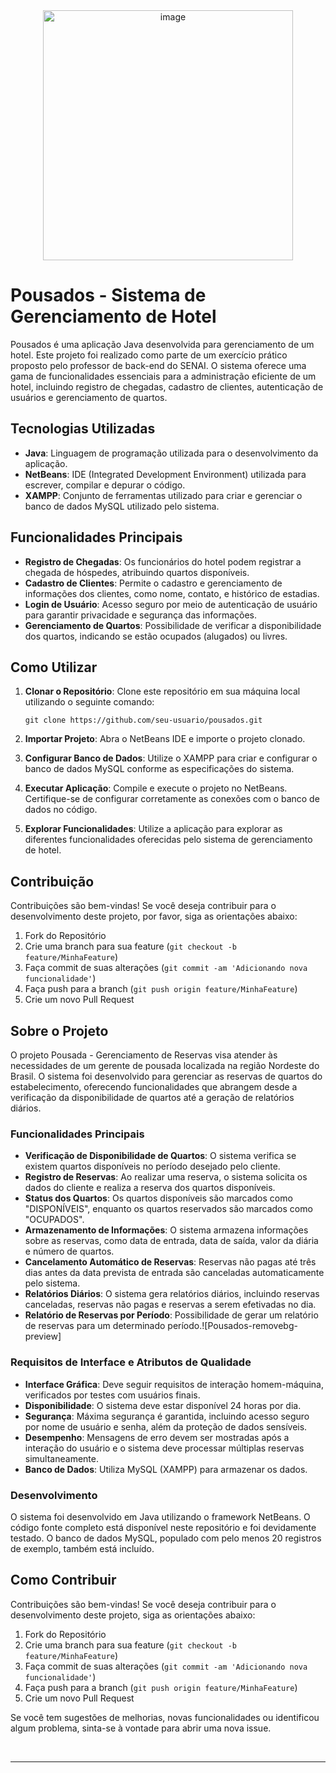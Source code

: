 <div align="center">
  <img src="https://github.com/BrennonMeireles/pousados/assets/141636246/d7ccfa1d-1bee-413b-aaa2-efdae76b31c3" alt="image" width="400px">
</div>


# Pousados - Sistema de Gerenciamento de Hotel

Pousados é uma aplicação Java desenvolvida para gerenciamento de um hotel. Este projeto foi realizado como parte de um exercício prático proposto pelo professor de back-end do SENAI. O sistema oferece uma gama de funcionalidades essenciais para a administração eficiente de um hotel, incluindo registro de chegadas, cadastro de clientes, autenticação de usuários e gerenciamento de quartos.

## Tecnologias Utilizadas

- **Java**: Linguagem de programação utilizada para o desenvolvimento da aplicação.
- **NetBeans**: IDE (Integrated Development Environment) utilizada para escrever, compilar e depurar o código.
- **XAMPP**: Conjunto de ferramentas utilizado para criar e gerenciar o banco de dados MySQL utilizado pelo sistema.

## Funcionalidades Principais

- **Registro de Chegadas**: Os funcionários do hotel podem registrar a chegada de hóspedes, atribuindo quartos disponíveis.
- **Cadastro de Clientes**: Permite o cadastro e gerenciamento de informações dos clientes, como nome, contato, e histórico de estadias.
- **Login de Usuário**: Acesso seguro por meio de autenticação de usuário para garantir privacidade e segurança das informações.
- **Gerenciamento de Quartos**: Possibilidade de verificar a disponibilidade dos quartos, indicando se estão ocupados (alugados) ou livres.

## Como Utilizar

1. **Clonar o Repositório**: Clone este repositório em sua máquina local utilizando o seguinte comando:

     ``git clone https://github.com/seu-usuario/pousados.git``

3. **Importar Projeto**: Abra o NetBeans IDE e importe o projeto clonado.

4. **Configurar Banco de Dados**: Utilize o XAMPP para criar e configurar o banco de dados MySQL conforme as especificações do sistema.

5. **Executar Aplicação**: Compile e execute o projeto no NetBeans. Certifique-se de configurar corretamente as conexões com o banco de dados no código.

6. **Explorar Funcionalidades**: Utilize a aplicação para explorar as diferentes funcionalidades oferecidas pelo sistema de gerenciamento de hotel.

## Contribuição

Contribuições são bem-vindas! Se você deseja contribuir para o desenvolvimento deste projeto, por favor, siga as orientações abaixo:

1. Fork do Repositório
2. Crie uma branch para sua feature (`git checkout -b feature/MinhaFeature`)
3. Faça commit de suas alterações   (`git commit -am 'Adicionando nova funcionalidade'`)
4. Faça push para a branch          (`git push origin feature/MinhaFeature`)
5. Crie um novo Pull Request

## Sobre o Projeto

O projeto Pousada - Gerenciamento de Reservas visa atender às necessidades de um gerente de pousada localizada na região Nordeste do Brasil. O sistema foi desenvolvido para gerenciar as reservas de quartos do estabelecimento, oferecendo funcionalidades que abrangem desde a verificação da disponibilidade de quartos até a geração de relatórios diários.

### Funcionalidades Principais

- **Verificação de Disponibilidade de Quartos**: O sistema verifica se existem quartos disponíveis no período desejado pelo cliente.
- **Registro de Reservas**: Ao realizar uma reserva, o sistema solicita os dados do cliente e realiza a reserva dos quartos disponíveis.
- **Status dos Quartos**: Os quartos disponíveis são marcados como "DISPONÍVEIS", enquanto os quartos reservados são marcados como "OCUPADOS".
- **Armazenamento de Informações**: O sistema armazena informações sobre as reservas, como data de entrada, data de saída, valor da diária e número de quartos.
- **Cancelamento Automático de Reservas**: Reservas não pagas até três dias antes da data prevista de entrada são canceladas automaticamente pelo sistema.
- **Relatórios Diários**: O sistema gera relatórios diários, incluindo reservas canceladas, reservas não pagas e reservas a serem efetivadas no dia.
- **Relatório de Reservas por Período**: Possibilidade de gerar um relatório de reservas para um determinado período.![Pousados-removebg-preview]


### Requisitos de Interface e Atributos de Qualidade

- **Interface Gráfica**: Deve seguir requisitos de interação homem-máquina, verificados por testes com usuários finais.
- **Disponibilidade**: O sistema deve estar disponível 24 horas por dia.
- **Segurança**: Máxima segurança é garantida, incluindo acesso seguro por nome de usuário e senha, além da proteção de dados sensíveis.
- **Desempenho**: Mensagens de erro devem ser mostradas após a interação do usuário e o sistema deve processar múltiplas reservas simultaneamente.
- **Banco de Dados**: Utiliza MySQL (XAMPP) para armazenar os dados.

### Desenvolvimento

O sistema foi desenvolvido em Java utilizando o framework NetBeans. O código fonte completo está disponível neste repositório e foi devidamente testado. O banco de dados MySQL, populado com pelo menos 20 registros de exemplo, também está incluído.

## Como Contribuir

Contribuições são bem-vindas! Se você deseja contribuir para o desenvolvimento deste projeto, siga as orientações abaixo:

1. Fork do Repositório
2. Crie uma branch para sua feature (`git checkout -b feature/MinhaFeature`)
3. Faça commit de suas alterações   (`git commit -am 'Adicionando nova funcionalidade'`)
4. Faça push para a branch          (`git push origin feature/MinhaFeature`)
5. Crie um novo Pull Request

Se você tem sugestões de melhorias, novas funcionalidades ou identificou algum problema, sinta-se à vontade para abrir uma nova issue.

<br>

-----

<br>
